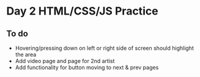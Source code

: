 # Day 2 HTML/CSS/JS Practice

## To do
- Hovering/pressing down on left or right side of screen should highlight the area 
- Add video page and page for 2nd artist
- Add functionality for button moving to next & prev pages